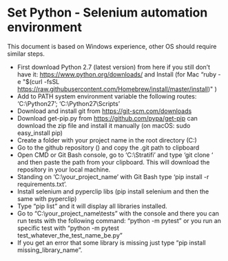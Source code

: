 # Set Python - Selenium automation environment 

This document is based on Windows experience, other OS should require similar steps.

- First download Python 2.7 (latest version) from here if you still don’t have it: https://www.python.org/downloads/ and Install (for Mac “ruby -e "$(curl -fsSL https://raw.githubusercontent.com/Homebrew/install/master/install)" )
- Add to PATH system environment variable the following routes: ‘C:\Python27’; ‘C:\Python27\Scripts’
- Download and install git from https://git-scm.com/downloads
- Download get-pip.py from https://github.com/pypa/get-pip can download the zip file and install it manually (on macOS:  sudo easy_install pip)
- Create a folder with your project name in the root directory (C:)
- Go to the github repository () and copy the .git path to clipboard
- Open CMD or Git Bash console, go to ‘C:\Stratifi’ and type ‘git clone ‘ and then paste the path from your clipboard. This will download the repository in your local machine.
- Standing on ‘C:\your_project_name’ with Git Bash type ‘pip install -r requirements.txt’. 
- Install selenium and pyperclip libs (pip install selenium and then the same with pyperclip)
- Type “pip list” and it will display all libraries installed.
- Go to “C:\your_project_name\tests” with the console and there you can run tests with the following command: “python -m pytest” or you run an specific test with “python -m pytest  test_whatever_the_test_name_be.py”
- If you get an error that some library is missing just type “pip install missing_library_name”.
